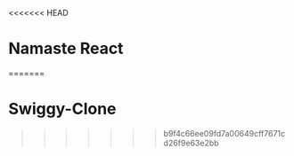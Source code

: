 <<<<<<< HEAD
# Namaste React
=======
# Swiggy-Clone
>>>>>>> b9f4c66ee09fd7a00649cff7671cd26f9e63e2bb
